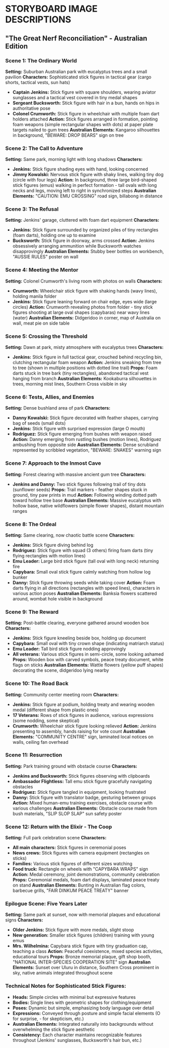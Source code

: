 # STORYBOARD IMAGE DESCRIPTIONS
## "The Great Nerf Reconciliation" - Australian Edition

### Scene 1: The Ordinary World
**Setting:** Suburban Australian park with eucalyptus trees and a small pavilion
**Characters:** Sophisticated stick figures in tactical gear (cargo shorts, tactical vests, sun hats)
- **Captain Jenkins:** Stick figure with square shoulders, wearing aviator sunglasses and a tactical vest covered in tiny medal shapes
- **Sergeant Bucksworth:** Stick figure with hair in a bun, hands on hips in authoritative pose
- **Colonel Crumworth:** Stick figure in wheelchair with multiple foam dart holders attached
**Action:** Stick figures arranged in formation, pointing foam weapons (simple rectangular shapes with dots) at paper plate targets nailed to gum trees
**Australian Elements:** Kangaroo silhouettes in background, "BEWARE: DROP BEARS" sign on tree

### Scene 2: The Call to Adventure
**Setting:** Same park, morning light with long shadows
**Characters:**
- **Jenkins:** Stick figure shading eyes with hand, looking concerned
- **Jimmy Kowalski:** Nervous stick figure with shaky lines, walking tiny dog (circle with four legs)
**Action:** In background, three large bird-shaped stick figures (emus) walking in perfect formation - tall ovals with long necks and legs, moving left to right in synchronized steps
**Australian Elements:** "CAUTION: EMU CROSSING" road sign, billabong in distance

### Scene 3: The Refusal
**Setting:** Jenkins' garage, cluttered with foam dart equipment
**Characters:**
- **Jenkins:** Stick figure surrounded by organized piles of tiny rectangles (foam darts), holding one up to examine
- **Bucksworth:** Stick figure in doorway, arms crossed
**Action:** Jenkins obsessively arranging ammunition while Bucksworth watches disapprovingly
**Australian Elements:** Stubby beer bottles on workbench, "AUSSIE RULES" poster on wall

### Scene 4: Meeting the Mentor
**Setting:** Colonel Crumworth's living room with photos on walls
**Characters:**
- **Crumworth:** Wheelchair stick figure with shaking hands (wavy lines), holding manila folder
- **Jenkins:** Stick figure leaning forward on chair edge, eyes wide (large circles)
**Action:** Crumworth revealing photos from folder - tiny stick figures shooting at large oval shapes (capybaras) near wavy lines (water)
**Australian Elements:** Didgeridoo in corner, map of Australia on wall, meat pie on side table

### Scene 5: Crossing the Threshold
**Setting:** Dawn at park, misty atmosphere with eucalyptus trees
**Characters:**
- **Jenkins:** Stick figure in full tactical gear, crouched behind recycling bin, clutching rectangular foam weapon
**Action:** Jenkins sneaking from tree to tree (shown in multiple positions with dotted line trail)
**Props:** Foam darts stuck in tree bark (tiny rectangles), abandoned tactical vest hanging from branch
**Australian Elements:** Kookaburra silhouettes in trees, morning mist lines, Southern Cross visible in sky

### Scene 6: Tests, Allies, and Enemies
**Setting:** Dense bushland area of park
**Characters:**
- **Danny Kowalski:** Stick figure decorated with feather shapes, carrying bag of seeds (small dots)
- **Jenkins:** Stick figure with surprised expression (large O mouth)
- **Rodriguez:** Stick figure emerging from bushes with weapon raised
**Action:** Danny emerging from rustling bushes (motion lines), Rodriguez ambushing from opposite side
**Australian Elements:** Dense scrubland represented by scribbled vegetation, "BEWARE: SNAKES" warning sign

### Scene 7: Approach to the Inmost Cave
**Setting:** Forest clearing with massive ancient gum tree
**Characters:**
- **Jenkins and Danny:** Two stick figures following trail of tiny dots (sunflower seeds)
**Props:** Trail markers - feather shapes stuck in ground, tiny paw prints in mud
**Action:** Following winding dotted path toward hollow tree base
**Australian Elements:** Massive eucalyptus with hollow base, native wildflowers (simple flower shapes), distant mountain ranges

### Scene 8: The Ordeal
**Setting:** Same clearing, now chaotic battle scene
**Characters:**
- **Jenkins:** Stick figure diving behind log
- **Rodriguez:** Stick figure with squad (3 others) firing foam darts (tiny flying rectangles with motion lines)
- **Emu Leader:** Large bird stick figure (tall oval with long neck) returning fire
- **Capybara:** Small oval stick figure calmly watching from hollow log bunker
- **Danny:** Stick figure throwing seeds while taking cover
**Action:** Foam darts flying in all directions (rectangles with speed lines), characters in various action poses
**Australian Elements:** Banksia flowers scattered around, wombat hole visible in background

### Scene 9: The Reward
**Setting:** Post-battle clearing, everyone gathered around wooden box
**Characters:**
- **Jenkins:** Stick figure kneeling beside box, holding up document
- **Capybara:** Small oval with tiny crown shape (indicating matriarch status)
- **Emu Leader:** Tall bird stick figure nodding approvingly
- **All veterans:** Various stick figures in semi-circle, some looking ashamed
**Props:** Wooden box with carved symbols, peace treaty document, white flags on sticks
**Australian Elements:** Wattle flowers (yellow puff shapes) decorating the scene, didgeridoo lying nearby

### Scene 10: The Road Back
**Setting:** Community center meeting room
**Characters:**
- **Jenkins:** Stick figure at podium, holding treaty and wearing wooden medal (different shape from plastic ones)
- **17 Veterans:** Rows of stick figures in audience, various expressions (some nodding, some skeptical)
- **Crumworth:** Wheelchair stick figure looking relieved
**Action:** Jenkins presenting to assembly, hands raising for vote count
**Australian Elements:** "COMMUNITY CENTRE" sign, laminated local notices on walls, ceiling fan overhead

### Scene 11: Resurrection
**Setting:** Park training ground with obstacle course
**Characters:**
- **Jenkins and Bucksworth:** Stick figures observing with clipboards
- **Ambassador Flightless:** Tall emu stick figure gracefully navigating obstacles
- **Rodriguez:** Stick figure tangled in equipment, looking frustrated
- **Danny:** Stick figure with translator badge, gesturing between groups
**Action:** Mixed human-emu training exercises, obstacle course with various challenges
**Australian Elements:** Obstacle course made from bush materials, "SLIP SLOP SLAP" sun safety poster

### Scene 12: Return with the Elixir - The Coop
**Setting:** Full park celebration scene
**Characters:**
- **All main characters:** Stick figures in ceremonial poses
- **News crews:** Stick figures with camera equipment (rectangles on sticks)
- **Families:** Various stick figures of different sizes watching
- **Food truck:** Rectangle on wheels with "CAPYBARA WRAPS" sign
**Action:** Medal ceremony, joint demonstrations, community celebration
**Props:** Ceremonial medals, foam dart displays, laminated peace treaty on stand
**Australian Elements:** Bunting in Australian flag colors, barbecue grills, "FAIR DINKUM PEACE TREATY" banner

### Epilogue Scene: Five Years Later
**Setting:** Same park at sunset, now with memorial plaques and educational signs
**Characters:**
- **Older Jenkins:** Stick figure with more medals, slight stoop
- **New generation:** Smaller stick figures (children) training with young emus
- **Mrs. Wilhelmina:** Capybara stick figure with tiny graduation cap, teaching a class
**Action:** Peaceful coexistence, mixed species activities, educational tours
**Props:** Bronze memorial plaque, gift shop booth, "NATIONAL INTER-SPECIES COOPERATION SITE" sign
**Australian Elements:** Sunset over Uluru in distance, Southern Cross prominent in sky, native animals integrated throughout scene

### Technical Notes for Sophisticated Stick Figures:
- **Heads:** Simple circles with minimal but expressive features
- **Bodies:** Single lines with geometric shapes for clothing/equipment
- **Poses:** Dynamic but simple, emphasizing body language over detail
- **Expressions:** Conveyed through posture and simple facial elements (O for surprise, - for skepticism, etc.)
- **Australian Elements:** Integrated naturally into backgrounds without overwhelming the stick figure aesthetic
- **Consistency:** Each character maintains recognizable features throughout (Jenkins' sunglasses, Bucksworth's hair bun, etc.)